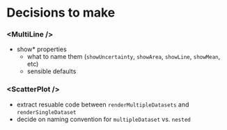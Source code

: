 Decisions to make
=====================

### \<MultiLine /\>
* show\* properties
  * what to name them (`showUncertainty`, `showArea`, `showLine`, `showMean`, etc)
  * sensible defaults


### \<ScatterPlot /\>
* extract resuable code between `renderMultipleDatasets` and `renderSingleDataset`
* decide on naming convention for `multipleDataset` vs. `nested`
